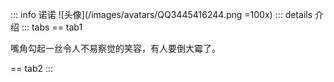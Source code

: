 ::: info 诺诺
![头像](/images/avatars/QQ3445416244.png =100x)
::: details 介绍
::: tabs
== tab1

嘴角勾起一丝令人不易察觉的笑容，有人要倒大霉了。

<!-- 在暗流涌动的世界里，隐藏着一位犹如狐狸般的乐子人，她不仅是幕后操控一切的反派BOSS，更是以她那独特的方式——身着一袭裸体围裙，成为众人谈笑间的谜团。她，便是那个在阴影中微笑，以戏耍他人为乐的神秘存在。这位乐子人，拥有着狐狸般的狡黠与机敏，总能在不为人知的角落，以她那裸体围裙为掩护，编织出一场场令人啼笑皆非的恶作剧。她的每一次出手，都仿佛是在向世界宣告：她，才是这场游戏的主宰。然而，在这看似玩世不恭的外表下，却隐藏着一颗难以触及的柔软之心。在她的内心深处，有一片鲜为人知的柔软之地，那里藏着她的脆弱与温情。但这片柔软，却如同她精心守护的秘密花园，鲜有人能够接近，更无人能够窥探其全貌。她以冷酷和戏谑作为自己的盔甲，将真实的自我紧紧包裹，不让任何人触碰。然而，正是这份难以触及的柔软，让她在冷酷的反派形象中，增添了一抹难以言喻的魅力。她，既是那个在幕后操纵风云的强者，也是那个内心深处藏着温柔与渴望的普通人。在这片复杂多变的世界里，她继续以狐狸般的智慧与狡黠，书写着属于自己的传奇篇章，而那片柔软的内心，则成为了她最宝贵的秘密，等待着那个能够真正理解她、接近她的人的出现。 -->

== tab2
:::